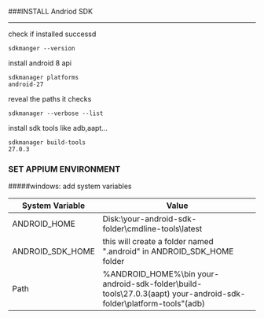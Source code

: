 ###INSTALL Andriod SDK
***

check if installed successd
```commandline
sdkmanger --version 
```

install android 8 api   
```commandline
sdkmanager platforms
android-27
```


reveal the paths it checks
```commandline
sdkmanager --verbose --list
```

install sdk tools like adb,aapt...  
```commandline
sdkmanager build-tools 
27.0.3
```  

### SET APPIUM ENVIRONMENT

#####windows:
add system variables

System Variable | Value
---|---
ANDROID_HOME|Disk:\your-android-sdk-folder\cmdline-tools\latest
ANDROID_SDK_HOME|this will create a folder named ".android" in ANDROID_SDK_HOME folder
Path|%ANDROID_HOME%\bin your-android-sdk-folder\build-tools\27.0.3(aapt) your-android-sdk-folder\platform-tools"(adb)

